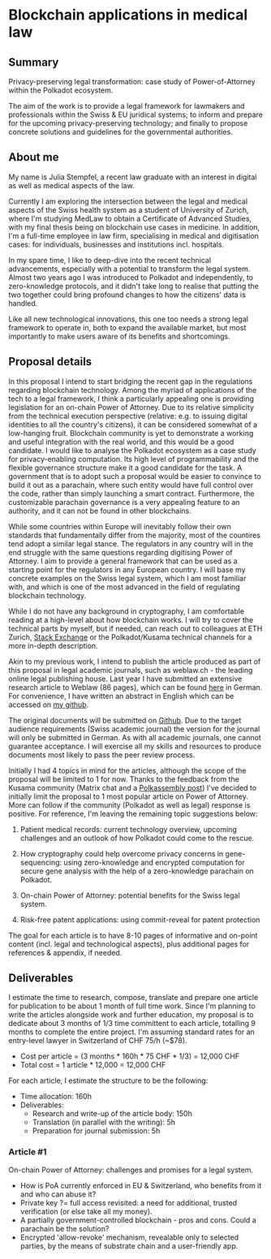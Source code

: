 # Blockchain applications in medical law

## Summary

Privacy-preserving legal transformation: case study of Power-of-Attorney within the Polkadot ecosystem.

The aim of the work is to provide a legal framework for lawmakers and professionals within the Swiss & EU juridical systems; to inform and prepare for the upcoming privacy-preserving technology; and finally to propose concrete solutions and guidelines for the governmental authorities.

## About me

My name is Julia Stempfel, a recent law graduate with an interest in digital as well as medical aspects of the law.

Currently I am exploring the intersection between the legal and medical aspects of the Swiss health system as a student of University of Zurich, where I'm studying MedLaw to obtain a Certificate of Advanced Studies, with my final thesis being on blockchain use cases in medicine. In addition, I'm a full-time employee in law firm, specialising in medical and digitisation cases: for individuals, businesses and institutions incl. hospitals.

In my spare time, I like to deep-dive into the recent technical advancements, especially with a potential to transform the legal system. Almost two years ago I was introduced to Polkadot and independently, to zero-knowledge protocols, and it didn't take long to realise that putting the two together could bring profound changes to how the citizens' data is handled.

Like all new technological innovations, this one too needs a strong legal framework to operate in, both to expand the available market, but most importantly to make users aware of its benefits and shortcomings.


## Proposal details

In this proposal I intend to start bridging the recent gap in the regulations regarding blockchain technology. Among the myriad of applications of the tech to a legal framework, I think a particularly appealing one is providing legislation for an on-chain Power of Attorney. Due to its relative simplicity from the technical execution perspective (relative: e.g. to issuing digital identities to all the country's citizens), it can be considered somewhat of a low-hanging fruit. Blockchain community is yet to demonstrate a working and useful integration with the real world, and this would be a good candidate. I would like to analyse the Polkadot ecosystem as a case study for privacy-enabling computation. Its high level of programmability and the flexible governance structure make it a good candidate for the task. A government that is to adopt such a proposal would be easier to convince to build it out as a parachain, where such entity would have full control over the code, rather than simply launching a smart contract. Furthermore, the customizable parachain governance is a very appealing feature to an authority, and it can not be found in other blockchains.

While some countries within Europe will inevitably follow their own standards that fundamentally differ from the majority, most of the countires tend adopt a similar legal stance. The regulators in any country will in the end struggle with the same questions regarding digitising Power of Attorney. I aim to provide a general framework that can be used as a starting point for the regulators in any European country. I will base my concrete examples on the Swiss legal system, which I am most familiar with, and which is one of the most advanced in the field of regulating blockchain technology.

While I do not have any background in cryptography, I am comfortable reading at a high-level about how blockchain works. I will try to cover the technical parts by myself, but if needed, can reach out to colleagues at ETH Zurich, [Stack Exchange](https://substrate.stackexchange.com/) or the Polkadot/Kusama technical channels for a more in-depth description.

Akin to my previous work, I intend to publish the article produced as part of this proposal in legal academic journals, such as weblaw.ch - the leading online legal publishing house. Last year I have submitted an extensive research article to Weblaw (86 pages), which can be found [here](https://www.weblaw.ch/competence/weblaw_inside/weblaw_aktuell/2022/2/neu_erschienen_stempfel.html) in German. For convenience, I have written an abstract in English which can be accessed on [my github](./abstract_GP_training_legal_guidance.md).

The original documents will be submitted on [Github](https://github.com/legal-julia/power-of-attorney-on-polkadot). Due to the target audience requirements (Swiss academic journal) the version for the journal will only be submitted in German. As with all academic journals, one cannot guarantee acceptance. I will exercise all my skills and resources to produce documents most likely to pass the peer review process.

Initially I had 4 topics in mind for the articles, although the scope of the proposal will be limited to 1 for now. Thanks to the feedback from the Kusama community (Matrix chat and a [Polkassembly post](https://kusama.polkassembly.io/post/1505)) I've decided to initially limit the proposal to 1 most popular article on Power of Attorney. More can follow if the community (Polkadot as well as legal) response is positive. For reference, I'm leaving the remaining topic suggestions below:

1. Patient medical records: current technology overview, upcoming challenges and an outlook of how Polkadot could come to the rescue.

2. How cryptography could help overcome privacy concerns in gene-sequencing: using zero-knowledge and encrypted computation for secure gene analysis with the help of a zero-knowledge parachain on Polkadot.

3. On-chain Power of Attorney: potential benefits for the Swiss legal system.

4. Risk-free patent applications: using commit-reveal for patent protection

The goal for each article is to have 8-10 pages of informative and on-point content (incl. legal and technological aspects), plus additional pages for references & appendix, if needed.

## Deliverables

I estimate the time to research, compose, translate and prepare one article for publication to be about 1 month of full time work. Since I'm planning to write the articles alongside work and further education, my proposal is to dedicate about 3 months of 1/3 time committent to each article, totalling 9 months to complete the entire project. I'm assuming standard rates for an entry-level lawyer in Switzerland of CHF 75/h (~$78).

- Cost per article = (3 months * 160h * 75 CHF * 1/3) = 12,000 CHF
- Total cost = 1 article * 12,000 = 12,000 CHF

For each article, I estimate the structure to be the following:
- Time allocation: 160h
- Deliverables:
  * Research and write-up of the article body: 150h
  * Translation (in parallel with the writing): 5h
  * Preparation for journal submission: 5h

### Article #1
On-chain Power of Attorney: challenges and promises for a legal system.
- How is PoA currently enforced in EU & Switzerland, who benefits from it and who can abuse it?
- Private key ?= full access revisited: a need for additional, trusted verification (or else take all my money).
- A partially government-controlled blockchain - pros and cons. Could a parachain be the solution?
- Encrypted 'allow-revoke' mechanism, revealable only to selected parties, by the means of substrate chain and a user-friendly app.

